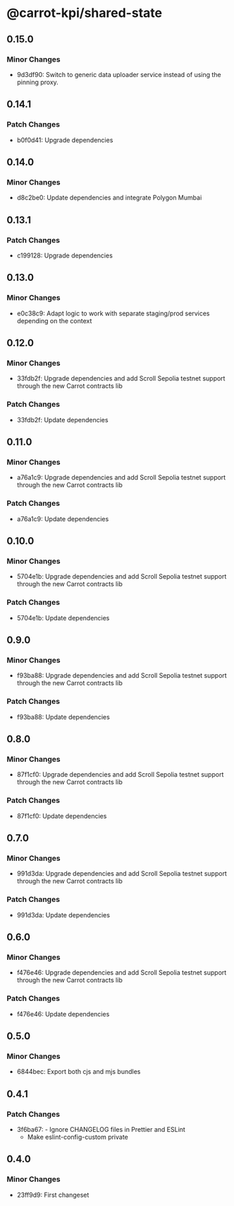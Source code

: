 # @carrot-kpi/shared-state

## 0.15.0

### Minor Changes

- 9d3df90: Switch to generic data uploader service instead of using the pinning proxy.

## 0.14.1

### Patch Changes

- b0f0d41: Upgrade dependencies

## 0.14.0

### Minor Changes

- d8c2be0: Update dependencies and integrate Polygon Mumbai

## 0.13.1

### Patch Changes

- c199128: Upgrade dependencies

## 0.13.0

### Minor Changes

- e0c38c9: Adapt logic to work with separate staging/prod services depending
  on the context

## 0.12.0

### Minor Changes

- 33fdb2f: Upgrade dependencies and add Scroll Sepolia testnet support through
  the new Carrot contracts lib

### Patch Changes

- 33fdb2f: Update dependencies

## 0.11.0

### Minor Changes

- a76a1c9: Upgrade dependencies and add Scroll Sepolia testnet support through
  the new Carrot contracts lib

### Patch Changes

- a76a1c9: Update dependencies

## 0.10.0

### Minor Changes

- 5704e1b: Upgrade dependencies and add Scroll Sepolia testnet support through
  the new Carrot contracts lib

### Patch Changes

- 5704e1b: Update dependencies

## 0.9.0

### Minor Changes

- f93ba88: Upgrade dependencies and add Scroll Sepolia testnet support through
  the new Carrot contracts lib

### Patch Changes

- f93ba88: Update dependencies

## 0.8.0

### Minor Changes

- 87f1cf0: Upgrade dependencies and add Scroll Sepolia testnet support through
  the new Carrot contracts lib

### Patch Changes

- 87f1cf0: Update dependencies

## 0.7.0

### Minor Changes

- 991d3da: Upgrade dependencies and add Scroll Sepolia testnet support through
  the new Carrot contracts lib

### Patch Changes

- 991d3da: Update dependencies

## 0.6.0

### Minor Changes

- f476e46: Upgrade dependencies and add Scroll Sepolia testnet support through
  the new Carrot contracts lib

### Patch Changes

- f476e46: Update dependencies

## 0.5.0

### Minor Changes

- 6844bec: Export both cjs and mjs bundles

## 0.4.1

### Patch Changes

- 3f6ba67: - Ignore CHANGELOG files in Prettier and ESLint
  - Make eslint-config-custom private

## 0.4.0

### Minor Changes

- 23ff9d9: First changeset
